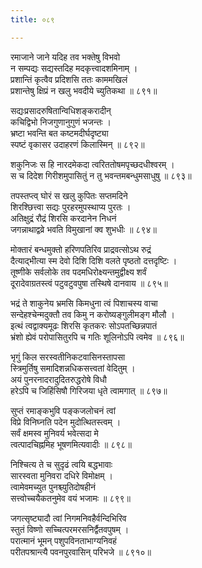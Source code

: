 ```yaml
---
title: ०८९

---
```

<div class="audioEmbed"  caption="सीतालक्ष्मी-वाचनम्" src="https://sanskritdocuments.org/sites/completenarayaneeyam/SoundFiles/089/089_01.mp3"></div>


रमाजाने जाने यदिह तव भक्तेषु विभवो  
न सम्पद्यः सद्यस्तदिह मदकृत्त्वादशमिनाम् ।  
प्रशान्तिं कृत्वैव प्रदिशसि ततः काममखिलं  
प्रशान्तेषु क्षिप्रं न खलु भवदीये च्युतिकथा ॥ ८९१॥

<div class="audioEmbed"  caption="सीतालक्ष्मी-वाचनम्" src="https://sanskritdocuments.org/sites/completenarayaneeyam/SoundFiles/089/089_02.mp3"></div>


सद्यःप्रसादरुषितान्विधिशङ्करादीन्  
कचिद्विभो निजगुणानुगुणं भजन्तः ।  
भ्रष्टा भवन्ति बत कष्टमदीर्घदृष्ट्या  
स्पष्टं वृकासर उदाहरणं किलास्मिन् ॥ ८९२॥

<div class="audioEmbed"  caption="सीतालक्ष्मी-वाचनम्" src="https://sanskritdocuments.org/sites/completenarayaneeyam/SoundFiles/089/089_03.mp3"></div>


शकुनिजः स हि नारदमेकदा त्वरिततोषमपृच्छदधीश्वरम् ।  
स च दिदेश गिरीशमुपासितुं न तु भवन्तमबन्धुमसाधुषु ॥ ८९३॥

<div class="audioEmbed"  caption="सीतालक्ष्मी-वाचनम्" src="https://sanskritdocuments.org/sites/completenarayaneeyam/SoundFiles/089/089_04.mp3"></div>


तपस्तप्त्व् घोरं स खलु कुपितः सप्तमदिने  
शिरश्छित्त्वा सद्यः पुरहरमुपस्थाप्य पुरतः ।  
अतिक्षुद्रं रौद्रं शिरसि करदानेन निधनं  
जगन्नाथाद्वव्रे भवति विमुखानां क्व शुभधीः ॥ ८९४॥

<div class="audioEmbed"  caption="सीतालक्ष्मी-वाचनम्" src="https://sanskritdocuments.org/sites/completenarayaneeyam/SoundFiles/089/089_05.mp3"></div>


मोक्तारं बन्धमुक्तो हरिणपतिरिव प्राद्रवत्सोऽथ रुद्रं  
दैत्याद्भीत्या स्म देवो दिशि दिशि वलते पृष्ठतो दत्तदृष्टिः ।  
तूष्णीके सर्वलोके तव पदमधिरोक्ष्यन्तमुद्वीक्ष्य शर्वं  
दूरादेवाग्रतस्त्वं पटुवटुवपुषा तस्थिषे दानवाय ॥ ८९५॥

<div class="audioEmbed"  caption="सीतालक्ष्मी-वाचनम्" src="https://sanskritdocuments.org/sites/completenarayaneeyam/SoundFiles/089/089_06.mp3"></div>


भद्रं ते शाकुनेय भ्रमसि किमधुना त्वं पिशाचस्य वाचा  
सन्देहश्चेन्मदुक्तौ तव किमु न करोष्यङ्गुलीमङ्ग मौलौ ।  
इत्थं त्वद्वाक्यमूढः शिरसि कृतकरः सोऽपतच्छिन्नपातं  
भ्रंशो ह्येवं परोपासितुरपि च गतिः शूलिनोऽपि त्वमेव ॥ ८९६॥

<div class="audioEmbed"  caption="सीतालक्ष्मी-वाचनम्" src="https://sanskritdocuments.org/sites/completenarayaneeyam/SoundFiles/089/089_07.mp3"></div>


भृगुं किल सरस्वतीनिकटवासिनस्तापसा  
स्त्रिमुर्तिषु समादिशन्नधिकसत्त्वतां वेदितुम् ।  
अयं पुनरनादरादुदितरुद्धरोषे विधौ  
हरेऽपि च जिहिंसिषौ गिरिजया धृते त्वामगात् ॥ ८९७॥

<div class="audioEmbed"  caption="सीतालक्ष्मी-वाचनम्" src="https://sanskritdocuments.org/sites/completenarayaneeyam/SoundFiles/089/089_08.mp3"></div>


सुप्तं रमाङ्कभुवि पङ्कजलोचनं त्वां  
विप्रे विनिघ्नति पदेन मुदोत्थितस्त्वम् ।  
सर्वं क्षमस्व मुनिवर्य भवेत्सदा मे  
त्वत्पादचिह्नमिह भूषणमित्यवादीः ॥ ८९८॥

<div class="audioEmbed"  caption="सीतालक्ष्मी-वाचनम्" src="https://sanskritdocuments.org/sites/completenarayaneeyam/SoundFiles/089/089_09.mp3"></div>


निश्चित्य ते च सुदृढं त्वयि बद्धभावाः  
सारस्वता मुनिवरा दधिरे विमोक्षम् ।  
त्वामेवमच्युत पुनश्च्युतिदोषहीनं  
सत्त्वोच्चयैकतनुमेव वयं भजामः ॥ ८९९॥

<div class="audioEmbed"  caption="सीतालक्ष्मी-वाचनम्" src="https://sanskritdocuments.org/sites/completenarayaneeyam/SoundFiles/089/089_10.mp3"></div>


जगत्सृष्ट्यादौ त्वां निगमनिवहैर्वन्दिभिरिव  
स्तुतं विष्णो सच्चित्परमरसनिर्द्वैतवपुषम् ।  
परात्मानं भूमन् पशुपविनताभाग्यनिवहं  
परीतपश्रान्त्यै पवनपुरवासिन् परिभजे ॥ ८९१०॥